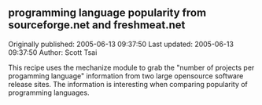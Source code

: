## programming language popularity from sourceforge.net and freshmeat.net

Originally published: 2005-06-13 09:37:50
Last updated: 2005-06-13 09:37:50
Author: Scott Tsai

This recipe uses the mechanize module to grab the "number of projects per progamming language" information from two large opensource software release sites. The information is interesting when comparing popularity of programming languages.